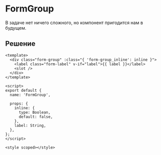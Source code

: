 # FormGroup

В задаче нет ничего сложного, но компонент пригодится нам в будущем.

## Решение

```vue
<template>
  <div class="form-group" :class="{ 'form-group_inline': inline }">
    <label class="form-label" v-if="label">{{ label }}</label>
    <slot />
  </div>
</template>

<script>
export default {
  name: 'FormGroup',

  props: {
    inline: {
      type: Boolean,
      default: false,
    },
    label: String,
  },
};
</script>

<style scoped></style>
```

